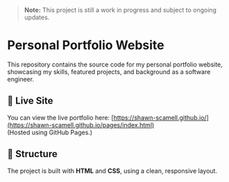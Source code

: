 > **Note:** This project is still a work in progress and subject to ongoing updates.
# Personal Portfolio Website

This repository contains the source code for my personal portfolio website, showcasing my skills, featured projects, and background as a software engineer.

## 🚀 Live Site
You can view the live portfolio here: [https://shawn-scamell.github.io/](https://shawn-scamell.github.io/pages/index.html)  
(Hosted using GitHub Pages.)

## 📂 Structure
The project is built with **HTML** and **CSS**, using a clean, responsive layout.  
